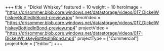+++
title = "Dickel Whiskey"
featured = 10
weight = 10
heroImage = "https://drisommer.blob.core.windows.net/datastorage/videos/017_DickelWhiskeyBottledInBond-preview.jpg"
heroVideo = "https://drisommer.blob.core.windows.net/datastorage/videos/017_DickelWhiskeyBottledInBond-preview.mp4"
projectVideo = "https://drisommer.blob.core.windows.net/datastorage/videos/017-DickelWhiskeyBottledInBond.mp4"
projectType = ["Commercial"]
projectRole = ["Editor"]
+++
